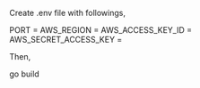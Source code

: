 Create .env file with followings,

PORT = 
AWS_REGION = 
AWS_ACCESS_KEY_ID = 
AWS_SECRET_ACCESS_KEY = 

Then,

go build
